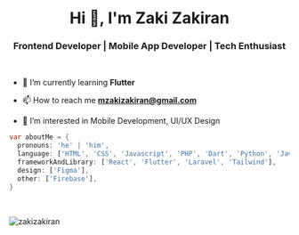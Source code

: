 <h1 align="center">Hi 👋, I'm Zaki Zakiran</h1>
<h3 align="center">Frontend Developer | Mobile App Developer | Tech Enthusiast</h3>

<br>

- 🌱 I’m currently learning **Flutter**

- 📫 How to reach me **mzakizakiran@gmail.com**

- 👀 I’m interested in Mobile Development, UI/UX Design

```dart
var aboutMe = {
  pronouns: 'he' | 'him',
  language: ['HTML', 'CSS', 'Javascript', 'PHP', 'Dart', 'Python', 'Java', 'Kotlin'],
  frameworkAndLibrary: ['React', 'Flutter', 'Laravel', 'Tailwind'],
  design: ['Figma'],
  other: ['Firebase'],
}
```

<br>

<p><img align="center" data-theme="dark" src="https://github-readme-stats.vercel.app/api/top-langs?username=zakizakiran&show_icons=true&locale=en&layout=compact" alt="zakizakiran" /></p>
              
